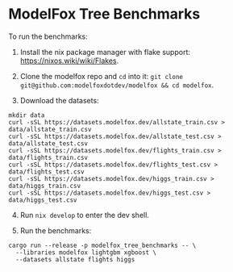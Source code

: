 # ModelFox Tree Benchmarks

To run the benchmarks:

1. Install the nix package manager with flake support: https://nixos.wiki/wiki/Flakes.

2. Clone the modelfox repo and `cd` into it: `git clone git@github.com:modelfoxdotdev/modelfox && cd modelfox`.

3. Download the datasets:

```
mkdir data
curl -sSL https://datasets.modelfox.dev/allstate_train.csv > data/allstate_train.csv
curl -sSL https://datasets.modelfox.dev/allstate_test.csv > data/allstate_test.csv
curl -sSL https://datasets.modelfox.dev/flights_train.csv > data/flights_train.csv
curl -sSL https://datasets.modelfox.dev/flights_test.csv > data/flights_test.csv
curl -sSL https://datasets.modelfox.dev/higgs_train.csv > data/higgs_train.csv
curl -sSL https://datasets.modelfox.dev/higgs_test.csv > data/higgs_test.csv
```

4. Run `nix develop` to enter the dev shell.

5. Run the benchmarks:

```
cargo run --release -p modelfox_tree_benchmarks -- \
  --libraries modelfox lightgbm xgboost \
  --datasets allstate flights higgs
```

